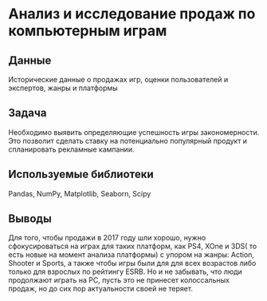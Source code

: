 # Анализ и исследование продаж по компьютерным играм

## Данные

Исторические данные о продажах игр, оценки пользователей и экспертов, жанры и платформы

## Задача

Необходимо выявить определяющие успешность игры закономерности. Это позволит сделать ставку на потенциально популярный продукт и спланировать рекламные кампании.  

## Используемые библиотеки
Pandas,
NumPy,
Matplotlib,
Seaborn,
Scipy

## Выводы
Для того, чтобы продажи в 2017 году шли хорошо, нужно сфокусироваться на играх для таких платформ, как PS4, XOne и 3DS( то есть новые на момент анализа платформы) с упором на жанры: Action, Shooter и Sports, а также чтобы игры были для для всех возрастов либо только для взрослых по рейтингу ESRB. 
Но и не забывать, что люди продолжают играть на PC, пусть это не принесет колоссальных продаж, но до сих пор актуальности своей не теряет.
